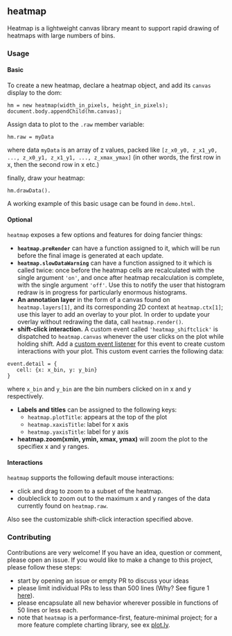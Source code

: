 ## heatmap

Heatmap is a lightweight canvas library meant to support rapid drawing of heatmaps with large numbers of bins.

### Usage

#### Basic

To create a new heatmap, declare a heatmap object, and add its `canvas` display to the dom:

```
hm = new heatmap(width_in_pixels, height_in_pixels);
document.body.appendChild(hm.canvas);
```

Assign data to plot to the `.raw` member variable:

```
hm.raw = myData
```

where data `myData` is an array of z values, packed like `[z_x0_y0, z_x1_y0, ..., z_x0_y1, z_x1_y1, ..., z_xmax_ymax]` (in other words, the first row in x, then the second row in x etc.)

finally, draw your heatmap:

```
hm.drawData().
```

A working example of this basic usage can be found in `demo.html`.

#### Optional

`heatmap` exposes a few options and features for doing fancier things:

 - **`heatmap.preRender`** can have a function assigned to it, which will be run before the final image is generated at each update.
 - **`heatmap.slowDataWarning`** can have a function assigned to it which is called twice: once before the heatmap cells are recalculated with the single argument `'on'`, and once after heatmap recalculation is complete, with the single argument `'off'`. Use this to notify the user that histogram redraw is in progress for particularly enormous histograms.
 - **An annotation layer** in the form of a canvas found on `heatmap.layers[1]`, and its corresponding 2D context at `heatmap.ctx[1]`; use this layer to add an overlay to your plot. In order to update your overlay without redrawing the data, call `heatmap.render()`.
 - **shift-click interaction.** A custom event called `'heatmap_shiftclick'` is dispatched to `heatmap.canvas` whenever the user clicks on the plot while holding shift. Add a [custom event listener](https://developer.mozilla.org/en-US/docs/Web/Guide/Events/Creating_and_triggering_events) for this event to create custom interactions with your plot. This custom event carries the following data:
 ```
 event.detail = {
    cell: {x: x_bin, y: y_bin}
 }
 ```
 where `x_bin` and `y_bin` are the bin numbers clicked on in x and y respectively.
 - **Labels and titles** can be assigned to the following keys:
   - `heatmap.plotTitle`: appears at the top of the plot
   - `heatmap.xaxisTitle`: label for x axis
   - `heatmap.yaxisTitle`: label for y axis
 - **heatmap.zoom(xmin, ymin, xmax, ymax)** will zoom the plot to the specifiex x and y ranges.

#### Interactions

`heatmap` supports the following default mouse interactions:

 - click and drag to zoom to a subset of the heatmap.
 - doubleclick to zoom out to the maximum x and y ranges of the data currently found on `heatmap.raw`.

Also see the customizable shift-click interaction specified above.

### Contributing

Contributions are very welcome! If you have an idea, question or comment, please open an issue. If you would like to make a change to this project, please follow these steps:
 - start by opening an issue or empty PR to discuss your ideas
 - please limit individual PRs to less than 500 lines (Why? See figure 1 [here](https://smartbear.com/SmartBear/media/pdfs/11_Best_Practices_for_Peer_Code_Review.pdf)).
 - please encapsulate all new behavior wherever possible in functions of 50 lines or less each.
 - note that `heatmap` is a performance-first, feature-minimal project; for a more feature complete charting library, see ex [plot.ly](https://plot.ly/).


